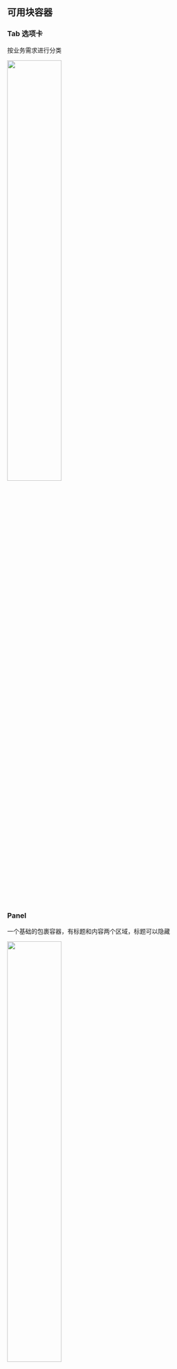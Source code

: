 

## 可用块容器

### Tab 选项卡

按业务需求进行分类

<image src="./img/tabs.png" style="width:50%" ></image>

### Panel

一个基础的包裹容器，有标题和内容两个区域，标题可以隐藏

<image src="./img/panel.png" style="width:50%" ></image>

### Toolbar 工具条

分为过滤器区域和功能条区域，有可折叠功能

<image src="./img/toolbar.png" style="width:60%" ></image>

### Form 表单

提交表单数据使用

<image src="./img/form.png" style="width:50%" ></image>

### 导航条

是一个特殊容器，只放在页面顶部

<image src="./img/menus.png" style="width:60%" ></image>

## 样式

### 层级

- 一级容器应该都包裹在页面的的`flexbox`布局中。
- 二级、三级容器包裹在块容器的`flexbox`布局层中。
- 容器中可以直接包裹具体的元素组件；容器中也可以继续嵌套容器。
- 嵌套容器时需要使用`flexbox`绘制中间布局层（容器间的嵌套最多三层）。

<image src="./img/一级容器包裹组件.png" style="width:70%" ></image>


### 背景色

使用容器组件背景色，无需特殊设置
### 边距
#### 容器嵌套
- 一级容器

    内边距`--el-layout-gap-base`  间距 `--el-layout-gap-large`

    容器和page的间距为`--el-layout-gap-large`

- 二级容器

    内边距`--el-layout-gap-small`  间距 `--el-layout-gap-base`

- 三级容器

    内边距`--el-layout-gap-small`   间距 `--el-layout-gap-small`

#### 容器内包裹组件

- 内边距`--el-layout-gap-small`  间距 `--el-layout-gap-small`

- 每一级容器都可以直接包裹组件，直接包裹组件的边距按此规范执行


:::tip
内边距：容器内部留出的空间

间距：两个容器之间的空间
:::


### 边框

- 一级容器 无边框

- 二级容器、三级容器 容器本身没有背景色的情况下显示边框
### 阴影 

无阴影


## 容器元素关系


<table style="width:50%">
  <thead>
    <tr><td>容器</td><td>可嵌套容器</td></tr>
  </thead>
  <tbody>
    <tr><td rowspan="4" style="text-align:center;line-height:3.5">tab,panel</td><td>tab</td></tr>
    <tr><td>panel</td></tr>
    <tr><td>toolbar</td></tr>
    <tr><td>form</td></tr>
    <tr><td rowspan="2" style="text-align:center;">toolbar</td><td>tab</td></tr>
    <tr><td>form</td></tr>
    <tr><td rowspan="2" style="text-align:center;line-height:3.5">form</td><td>panel</td></tr>
    <tr><td>tab</td></tr>
    <tr><td rowspan="1" style="text-align:center;">导航条</td><td>无</td></tr>
  </tbody>
</table>


## 规范
- 根据业务情景，或者界面划分来决定容器的嵌套，容器嵌套中子容器必须大于1个
- 容器嵌套的情况下，内部容器需要用边框、背景色其中一种进行区域划分，使人能一眼看出功能区域的不同

比如`toolbar`有默认的背景色，`panel`提供的边框、阴影等

- 区域内组件必须使用容器包裹，不能直接裸露在外面
- 容器嵌套不要超过三层，以免造成功能过于复杂，难以理解的问题。
- 如果其中一个一级容器中直接包裹的组件，那么其他一级容器最好也直接包裹组件，否则就会出现同一级容器内边距不相同的问题


- 如果`toolbar`单独放在一个区域，则使用`panel`再包裹一层，留出边距

<image src="./img/toolbar单独.png" style="width:80%" ></image>

## 开发指导

- `panel`的边框和阴影可以通过属性来控制显示或隐藏，无需自己写样式
- 导航条会提供公共组件，直接引入即可